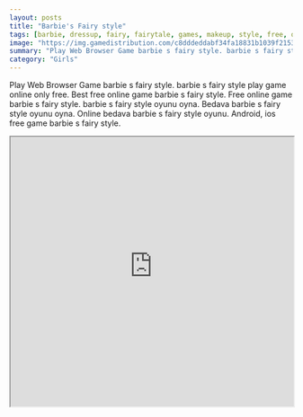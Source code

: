 ```yaml
---
layout: posts
title: "Barbie's Fairy style"
tags: [barbie, dressup, fairy, fairytale, games, makeup, style, free, online, games, oyna, game, free, games, play, play, games]
image: "https://img.gamedistribution.com/c8dddeddabf34fa18831b1039f2153d3.jpg"
summary: "Play Web Browser Game barbie s fairy style. barbie s fairy style play game online only free. Best free online game barbie s fairy style. Free online game barbie s fairy style. barbie s fairy style oyunu oyna. Bedava barbie s fairy style oyunu oyna. Online bedava barbie s fairy style oyunu. Android, ios free game barbie s fairy style."
category: "Girls"
---
```


Play Web Browser Game barbie s fairy style. barbie s fairy style play game online only free. Best free online game barbie s fairy style. Free online game barbie s fairy style. barbie s fairy style oyunu oyna. Bedava barbie s fairy style oyunu oyna. Online bedava barbie s fairy style oyunu. Android, ios free game barbie s fairy style.

<iframe width="100%" height="480px;" src="https://html5.gamedistribution.com/c8dddeddabf34fa18831b1039f2153d3/"></iframe>